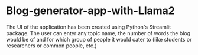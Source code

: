 # Blog-generator-app-with-Llama2

The UI of the application has been created using Python's Streamlit package. 
The user can enter any topic name, the number of words the blog would be of and for which group of people it would cater to (like students or researchers or common people, etc.)
